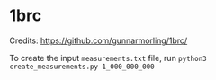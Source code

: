# 1brc

Credits: https://github.com/gunnarmorling/1brc/

To create the input `measurements.txt` file, run `python3 create_measurements.py 1_000_000_000`
